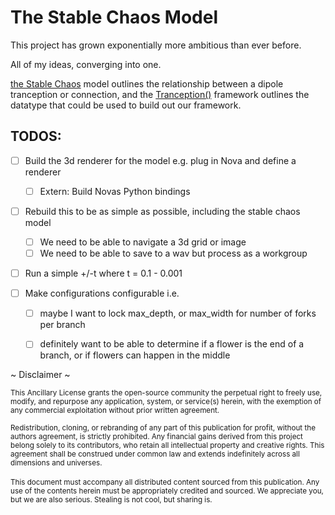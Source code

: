 # The Stable Chaos Model

This project has grown exponentially more ambitious than ever before.

All of my ideas, converging into one.

 [the Stable Chaos]() model outlines the relationship between a dipole tranception or connection, and the [Tranception()]() framework outlines the datatype that could be used to build out our framework.

## TODOS:
 - [ ] Build the 3d renderer for the model e.g. plug in Nova and define a renderer
   - [ ] Extern: Build Novas Python bindings
 - [ ] Rebuild this to be as simple as possible, including the stable chaos model
     - [ ] We need to be able to navigate a 3d grid or image
     - [ ] We need to be able to save to a wav but process as a workgroup
 - [ ] Run a simple +/-t where t = 0.1 - 0.001

 - [ ] Make configurations configurable i.e. 
     - [ ] maybe I want to lock max_depth, or max_width for number of forks per branch
     - [ ] definitely want to be able to determine if a flower is the end of a branch, or if flowers can happen in the middle


~ Disclaimer ~

<sup>
This Ancillary License grants the open-source community the perpetual right to freely use, modify, and repurpose any application, system, or service(s) herein, with the exemption of any commercial exploitation without prior written agreement. </sup>
<sup><br/><br/>
Redistribution, cloning, or rebranding of any part of this publication for profit, without the authors agreement, is strictly prohibited. Any financial gains derived from this project belong solely to its contributors, who retain all intellectual property and creative rights. This agreement shall be construed under common law and extends indefinitely across all dimensions and universes. </sup><br/><br/>
<sup>
This document must accompany all distributed content sourced from this publication. Any use of the contents herein must be appropriately credited and sourced. We appreciate you, but we are also serious. Stealing is not cool, but sharing is.</sup>
